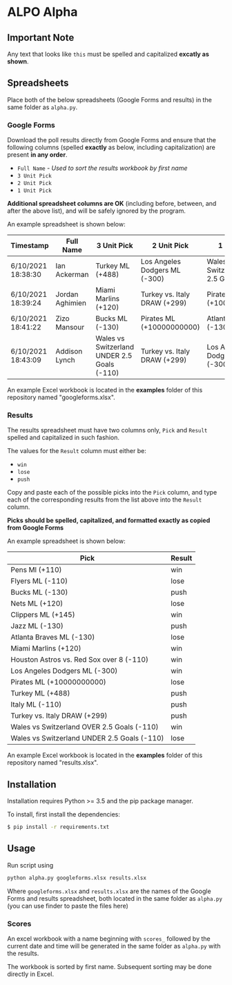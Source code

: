 # ALPO Alpha

## Important Note

Any text that looks like ``this`` must be spelled and capitalized **excatly as shown**.


## Spreadsheets

Place both of the below spreadsheets (Google Forms and results) in the same
folder as ``alpha.py``. 

### Google Forms

Download the poll results directly from Google Forms and ensure that the following columns
(spelled **exactly** as below, including capitalization) are present **in any order**.

* ``Full Name`` - *Used to sort the results workbook by first name*
* ``3 Unit Pick``
* ``2 Unit Pick``
* ``1 Unit Pick`` 

**Additional spreadsheet columns are OK** (including before, between,
and after the above list), and will be safely ignored by the program.

An example spreadsheet is shown below:

| Timestamp          | Full Name       | 3 Unit Pick                                 | 2 Unit Pick                   | 1 Unit Pick                                |
| ------------------ | --------------- | ------------------------------------------- | ----------------------------- | ------------------------------------------ |
| 6/10/2021 18:38:30 | Ian Ackerman    | Turkey ML (+488)                            | Los Angeles Dodgers ML (-300) | Wales vs Switzerland OVER 2.5 Goals (-110) |
| 6/10/2021 18:39:24 | Jordan Aghimien | Miami Marlins (+120)                        | Turkey vs. Italy DRAW (+299)  | Pirates ML (+10000000000)                  |
| 6/10/2021 18:41:22 | Zizo Mansour    | Bucks ML (-130)                             | Pirates ML (+10000000000)     | Atlanta Braves ML (-130)                   |
| 6/10/2021 18:43:09 | Addison Lynch   | Wales vs Switzerland UNDER 2.5 Goals (-110) | Turkey vs. Italy DRAW (+299)  | Los Angeles Dodgers ML (-300)              |

An example Excel workbook is located in the **examples** folder of this repository named "googleforms.xlsx".


### Results

The results spreadsheet must have two columns only, ``Pick`` and ``Result`` spelled and capitalized in such fashion.

The values for the ``Result`` column must either be:

* ``win``
* ``lose``
* ``push``

Copy and paste each of the possible picks into the ``Pick`` column,
and type each of the corresponding results from the list above into
the ``Result`` column.

**Picks should be spelled, capitalized, and formatted exactly as copied from Google Forms**

An example spreadsheet is shown below:

| Pick                                        | Result |
| ------------------------------------------- | ------ |
| Pens Ml (+110)                              | win    |
| Flyers ML (-110)                            | lose   |
| Bucks ML (-130)                             | push   |
| Nets ML (+120)                              | lose   |
| Clippers ML (+145)                          | win    |
| Jazz ML (-130)                              | push   |
| Atlanta Braves ML (-130)                    | lose   |
| Miami Marlins (+120)                        | win    |
| Houston Astros vs. Red Sox over 8 (-110)    | win    |
| Los Angeles Dodgers ML (-300)               | win    |
| Pirates ML (+10000000000)                   | lose   |
| Turkey ML (+488)                            | push   |
| Italy ML (-110)                             | push   |
| Turkey vs. Italy DRAW (+299)                | push   |
| Wales vs Switzerland OVER 2.5 Goals (-110)  | win    |
| Wales vs Switzerland UNDER 2.5 Goals (-110) | lose   |

An example Excel workbook is located in the **examples** folder of this repository named "results.xlsx".

###


## Installation

Installation requires Python >= 3.5 and the pip package manager.

To install, first install the dependencies:

```bash
$ pip install -r requirements.txt
```

## Usage

Run script using 

```bash
python alpha.py googleforms.xlsx results.xlsx
```

Where ``googleforms.xlsx`` and ``results.xlsx`` are the names of the Google
Forms and results spreadsheet, both located in the same folder as ``alpha.py``
(you can use finder to paste the files here)

### Scores

An excel workbook with a name beginning with ``scores_`` followed by the current
date and time will be generated in the same folder as ``alpha.py`` with the results.

The workbook is sorted by first name. Subsequent sorting may be done directly in Excel.